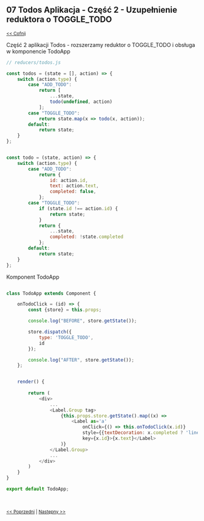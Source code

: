 ## 07 Todos Aplikacja - Część 2 - Uzupełnienie reduktora o TOGGLE_TODO 
<sub>[<< Cofnij](https://github.com/donatuss/Redux-Start-Egghead/blob/master/README.md)</sub><br/>

Część 2 aplikacji Todos - rozszerzamy reduktor o TOGGLE_TODO i obsługa w komponencie TodoApp 


```javascript
// reducers/todos.js

const todos = (state = [], action) => {
    switch (action.type) {
        case "ADD_TODO":
            return [
                ...state,
                todo(undefined, action)
            ];
        case "TOGGLE_TODO":
            return state.map(x => todo(x, action));
        default:
            return state;
    }
};


const todo = (state, action) => {
    switch (action.type) {
        case "ADD_TODO":
            return {
                id: action.id,
                text: action.text,
                completed: false,
            };
        case "TOGGLE_TODO":
            if (state.id !== action.id) {
                return state;
            }
            return {
                ...state,
                completed: !state.completed
            };
        default:
            return state;
    }
};

````
Komponent TodoApp
```javascript

class TodoApp extends Component {

    onTodoClick = (id) => {
        const {store} = this.props;

        console.log("BEFORE", store.getState());

        store.dispatch({
            type: 'TOGGLE_TODO',
            id
        });

        console.log("AFTER", store.getState());
    };


    render() {
    
        return (
            <div>
                ...
                <Label.Group tag>
                    {this.props.store.getState().map((x) =>
                        <Label as='a' 
                            onClick={() => this.onTodoClick(x.id)} 
                            style={{textDecoration: x.completed ? 'line-through' : 'none'}}
                            key={x.id}>{x.text}</Label>
                    )}
                </Label.Group>
                ...
            </div>
        )
    }
}

export default TodoApp;
````

 <br/>
 
 <sub>[<< Poprzedni](https://github.com/donatuss/Redux-Start-Egghead/blob/master/06-todoapp-first-draft/README.md)
  | [Następny >>](https://github.com/donatuss/Redux-Start-Egghead/blob/08-todoapp-filtering-todos/README.md)
 </sub>